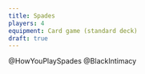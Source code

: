 ```yaml
---
title: Spades
players: 4
equipment: Card game (standard deck)
draft: true
---
```


@HowYouPlaySpades @BlackIntimacy
